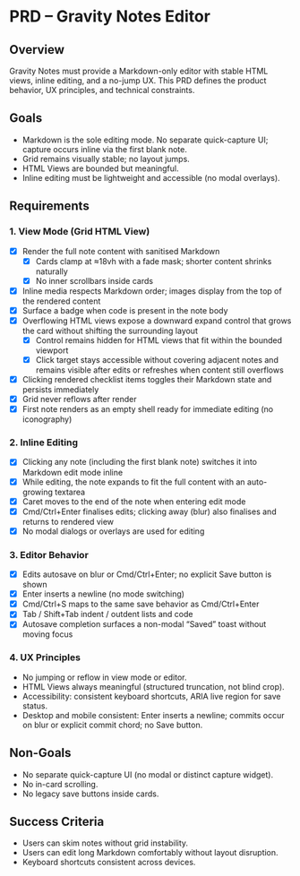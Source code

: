 # PRD – Gravity Notes Editor

## Overview
Gravity Notes must provide a Markdown-only editor with stable HTML views, inline editing, and a no-jump UX. This PRD defines the product behavior, UX principles, and technical constraints.

## Goals
- Markdown is the sole editing mode. No separate quick-capture UI; capture occurs inline via the first blank note.
- Grid remains visually stable; no layout jumps.
- HTML Views are bounded but meaningful.
- Inline editing must be lightweight and accessible (no modal overlays).

## Requirements

### 1. View Mode (Grid HTML View)
- [x] Render the full note content with sanitised Markdown
  - [x] Cards clamp at ≈18vh with a fade mask; shorter content shrinks naturally
  - [x] No inner scrollbars inside cards
- [x] Inline media respects Markdown order; images display from the top of the rendered content
- [x] Surface a badge when code is present in the note body
- [x] Overflowing HTML views expose a downward expand control that grows the card without shifting the surrounding layout
  - [x] Control remains hidden for HTML views that fit within the bounded viewport
  - [x] Click target stays accessible without covering adjacent notes and remains visible after edits or refreshes when content still overflows
- [x] Clicking rendered checklist items toggles their Markdown state and persists immediately
- [x] Grid never reflows after render
- [x] First note renders as an empty shell ready for immediate editing (no iconography)

### 2. Inline Editing
- [x] Clicking any note (including the first blank note) switches it into Markdown edit mode inline
- [x] While editing, the note expands to fit the full content with an auto-growing textarea
- [x] Caret moves to the end of the note when entering edit mode
- [x] Cmd/Ctrl+Enter finalises edits; clicking away (blur) also finalises and returns to rendered view
- [x] No modal dialogs or overlays are used for editing

### 3. Editor Behavior
- [x] Edits autosave on blur or Cmd/Ctrl+Enter; no explicit Save button is shown
- [x] Enter inserts a newline (no mode switching)
- [x] Cmd/Ctrl+S maps to the same save behavior as Cmd/Ctrl+Enter
- [x] Tab / Shift+Tab indent / outdent lists and code
- [x] Autosave completion surfaces a non-modal “Saved” toast without moving focus

### 4. UX Principles
- No jumping or reflow in view mode or editor.
- HTML Views always meaningful (structured truncation, not blind crop).
- Accessibility: consistent keyboard shortcuts, ARIA live region for save status.
- Desktop and mobile consistent: Enter inserts a newline; commits occur on blur or explicit commit chord; no Save button.

## Non-Goals
- No separate quick-capture UI (no modal or distinct capture widget).
- No in-card scrolling.
- No legacy save buttons inside cards.

## Success Criteria
- Users can skim notes without grid instability.
- Users can edit long Markdown comfortably without layout disruption.
- Keyboard shortcuts consistent across devices.
